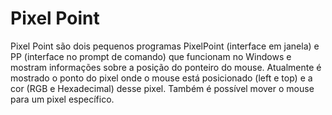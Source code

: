 # Pixel Point

Pixel Point são dois pequenos programas PixelPoint (interface em janela) e PP (interface no prompt de comando) que funcionam no Windows e mostram informações sobre a posição do ponteiro do mouse. Atualmente é mostrado o ponto do pixel onde o mouse está posicionado (left e top) e a cor (RGB e Hexadecimal) desse pixel. Também é possível mover o mouse para um pixel específico.
